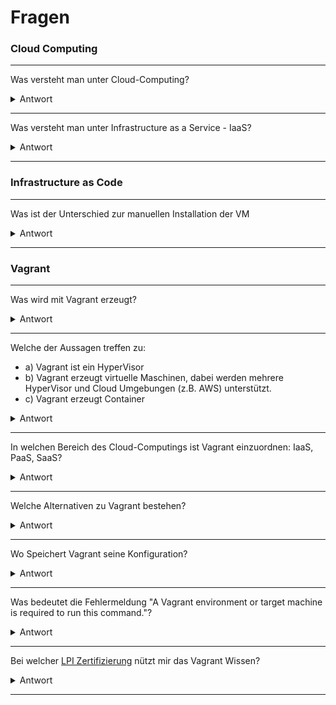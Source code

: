 Fragen
======

### Cloud Computing
***

Was versteht man unter Cloud-Computing?

<details><summary>Antwort</summary>
<p>
Darunter versteht man die Ausführung von Programmen, die nicht auf dem lokalen Rechner installiert sind, sondern auf einem anderen Rechner, der aus der Ferne aufgerufen wird (bspw. über das Internet).
</p>
</details>

---

Was versteht man unter Infrastructure as a Service - IaaS?

<details><summary>Antwort</summary>
<p>
Die Infrastruktur stellt die unterste Schicht im Cloud Computing dar. Der Benutzer greift hier auf bestehende Dienste innerhalb des Systems zu, verwaltet seine Recheninstanzen (virtuelle Maschinen) allerdings weitestgehend selbst.
</p>
</details>

---

### Infrastructure as Code
***

Was ist der Unterschied zur manuellen Installation der VM
<details><summary>Antwort</summary>
<p>
	Automation, Wiederholbarkeit, Dokumentation	
</p>
</details>

---

### Vagrant
***

Was wird mit Vagrant erzeugt?
<details><summary>Antwort</summary>    
<p>
     Virtuelle Maschinen   
</p></details>

---

Welche der Aussagen treffen zu:
* a) Vagrant ist ein HyperVisor
* b) Vagrant erzeugt virtuelle Maschinen, dabei werden mehrere HyperVisor und Cloud Umgebungen (z.B. AWS) unterstützt.
* c) Vagrant erzeugt Container
<details><summary>Antwort</summary>    
<p>
     b)   
</p></details>

---


In welchen Bereich des Cloud-Computings ist Vagrant einzuordnen: IaaS, PaaS, SaaS?
<details><summary>Antwort</summary>    
<p>
	 IaaS	
</p></details>

---

Welche Alternativen zu Vagrant bestehen?
<details><summary>Antwort</summary>    
<p>
	 https://alternativeto.net/software/vagrant/
</p></details>
	
---

Wo Speichert Vagrant seine Konfiguration?
<details><summary>Antwort</summary>    
<p>
	 Vagrantfile
</p></details>

---

Was bedeutet die Fehlermeldung "A Vagrant environment or target machine is required to run this command."? 
<details><summary>Antwort</summary>    
     Sie befinden im falschen Verzeichnis, wo keine Vagrantfile vorhanden ist.  
</p></details>

---

Bei welcher [LPI Zertifizierung](https://www.lpi.org/our-certifications/summary-of-certifications) nützt mir das Vagrant Wissen?
<details><summary>Antwort</summary>    
     [DevOps Tools Engineer](https://www.lpi.org/our-certifications/devops-overview)
</p></details>

---
